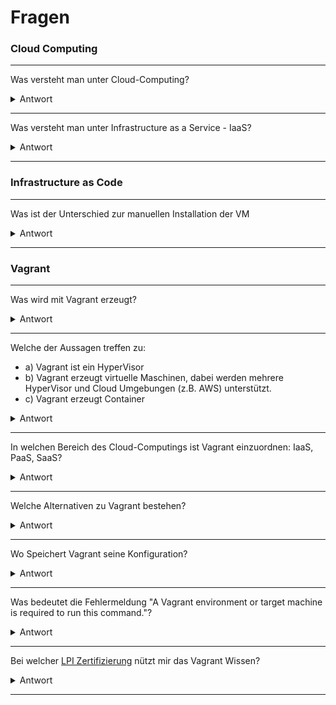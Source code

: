 Fragen
======

### Cloud Computing
***

Was versteht man unter Cloud-Computing?

<details><summary>Antwort</summary>
<p>
Darunter versteht man die Ausführung von Programmen, die nicht auf dem lokalen Rechner installiert sind, sondern auf einem anderen Rechner, der aus der Ferne aufgerufen wird (bspw. über das Internet).
</p>
</details>

---

Was versteht man unter Infrastructure as a Service - IaaS?

<details><summary>Antwort</summary>
<p>
Die Infrastruktur stellt die unterste Schicht im Cloud Computing dar. Der Benutzer greift hier auf bestehende Dienste innerhalb des Systems zu, verwaltet seine Recheninstanzen (virtuelle Maschinen) allerdings weitestgehend selbst.
</p>
</details>

---

### Infrastructure as Code
***

Was ist der Unterschied zur manuellen Installation der VM
<details><summary>Antwort</summary>
<p>
	Automation, Wiederholbarkeit, Dokumentation	
</p>
</details>

---

### Vagrant
***

Was wird mit Vagrant erzeugt?
<details><summary>Antwort</summary>    
<p>
     Virtuelle Maschinen   
</p></details>

---

Welche der Aussagen treffen zu:
* a) Vagrant ist ein HyperVisor
* b) Vagrant erzeugt virtuelle Maschinen, dabei werden mehrere HyperVisor und Cloud Umgebungen (z.B. AWS) unterstützt.
* c) Vagrant erzeugt Container
<details><summary>Antwort</summary>    
<p>
     b)   
</p></details>

---


In welchen Bereich des Cloud-Computings ist Vagrant einzuordnen: IaaS, PaaS, SaaS?
<details><summary>Antwort</summary>    
<p>
	 IaaS	
</p></details>

---

Welche Alternativen zu Vagrant bestehen?
<details><summary>Antwort</summary>    
<p>
	 https://alternativeto.net/software/vagrant/
</p></details>
	
---

Wo Speichert Vagrant seine Konfiguration?
<details><summary>Antwort</summary>    
<p>
	 Vagrantfile
</p></details>

---

Was bedeutet die Fehlermeldung "A Vagrant environment or target machine is required to run this command."? 
<details><summary>Antwort</summary>    
     Sie befinden im falschen Verzeichnis, wo keine Vagrantfile vorhanden ist.  
</p></details>

---

Bei welcher [LPI Zertifizierung](https://www.lpi.org/our-certifications/summary-of-certifications) nützt mir das Vagrant Wissen?
<details><summary>Antwort</summary>    
     [DevOps Tools Engineer](https://www.lpi.org/our-certifications/devops-overview)
</p></details>

---
